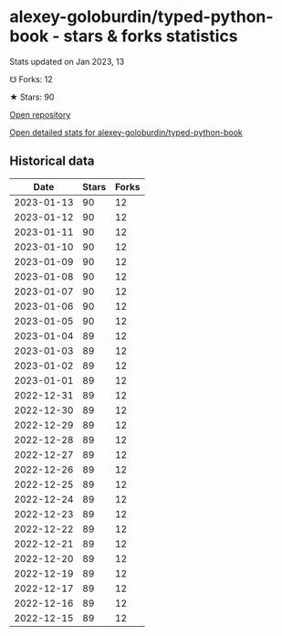 # alexey-goloburdin/typed-python-book - stars & forks statistics

Stats updated on Jan 2023, 13

☋ Forks: 12

★ Stars: 90

[Open repository](https://github.com/alexey-goloburdin/typed-python-book)

[Open detailed stats for alexey-goloburdin/typed-python-book](https://reviewgithub.com/rep/alexey-goloburdin/typed-python-book)

## Historical data
| Date | Stars | Forks |
|------|-------|-------|
| 2023-01-13 | 90 | 12 | 
| 2023-01-12 | 90 | 12 | 
| 2023-01-11 | 90 | 12 | 
| 2023-01-10 | 90 | 12 | 
| 2023-01-09 | 90 | 12 | 
| 2023-01-08 | 90 | 12 | 
| 2023-01-07 | 90 | 12 | 
| 2023-01-06 | 90 | 12 | 
| 2023-01-05 | 90 | 12 | 
| 2023-01-04 | 89 | 12 | 
| 2023-01-03 | 89 | 12 | 
| 2023-01-02 | 89 | 12 | 
| 2023-01-01 | 89 | 12 | 
| 2022-12-31 | 89 | 12 | 
| 2022-12-30 | 89 | 12 | 
| 2022-12-29 | 89 | 12 | 
| 2022-12-28 | 89 | 12 | 
| 2022-12-27 | 89 | 12 | 
| 2022-12-26 | 89 | 12 | 
| 2022-12-25 | 89 | 12 | 
| 2022-12-24 | 89 | 12 | 
| 2022-12-23 | 89 | 12 | 
| 2022-12-22 | 89 | 12 | 
| 2022-12-21 | 89 | 12 | 
| 2022-12-20 | 89 | 12 | 
| 2022-12-19 | 89 | 12 | 
| 2022-12-17 | 89 | 12 | 
| 2022-12-16 | 89 | 12 | 
| 2022-12-15 | 89 | 12 | 

